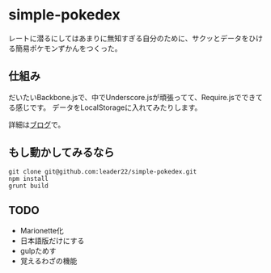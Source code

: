 # simple-pokedex
レートに潜るにしてはあまりに無知すぎる自分のために、サクッとデータをひける簡易ポケモンずかんをつくった。

## 仕組み
だいたいBackbone.jsで、中でUnderscore.jsが頑張ってて、Require.jsでできてる感じです。
データをLocalStorageに入れてみたりします。

詳細は[ブログ](http://lealog.hateblo.jp/)で。

## もし動かしてみるなら
```
git clone git@github.com:leader22/simple-pokedex.git
npm install
grunt build
```

## TODO
- Marionette化
- 日本語版だけにする
- gulpためす
- 覚えるわざの機能